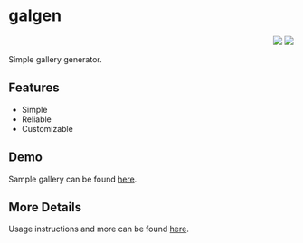 # galgen

<p align="right">
<a href="https://github.com/gergelyk/galgen"><img src="/assets/github.svg"/></a>
<a href="https://pypi.org/project/galgen/"><img src="/assets/package.svg"/></a>
</p>

Simple gallery generator.

## Features

- Simple
- Reliable
- Customizable

## Demo

Sample gallery can be found [here](https://filedn.com/ls8U70bX0lASS65WlPE8h3j).

## More Details

Usage instructions and more can be found [here](https://github.com/gergelyk/galgen).
